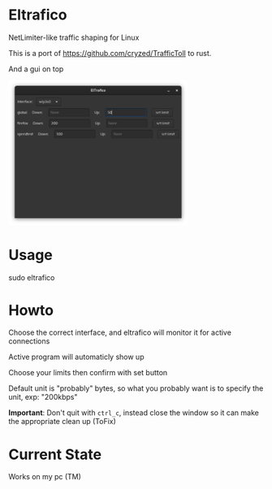 # Eltrafico
NetLimiter-like traffic shaping for Linux

This is a port of https://github.com/cryzed/TrafficToll to rust.

And a gui on top

<img src="./gui.png" width="70%" height="70%">

# Usage
sudo eltrafico

# Howto
Choose the correct interface, and eltrafico will monitor it for active connections

Active program will automaticly show up

Choose your limits then confirm with set button

Default unit is "probably" bytes, so what you probably want is to specify the unit, exp: "200kbps"

**Important**: Don't quit with `ctrl_c`, instead close the window so it can make the appropriate clean up (ToFix)

# Current State
Works on my pc (TM)
